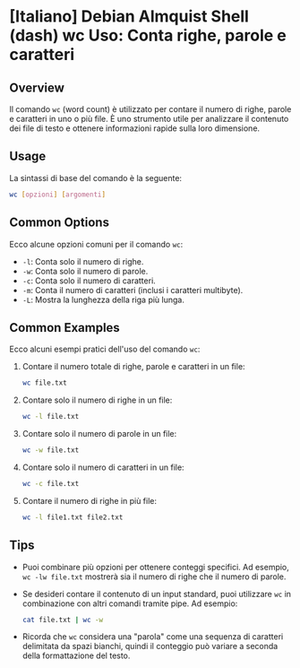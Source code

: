# [Italiano] Debian Almquist Shell (dash) wc Uso: Conta righe, parole e caratteri

## Overview
Il comando `wc` (word count) è utilizzato per contare il numero di righe, parole e caratteri in uno o più file. È uno strumento utile per analizzare il contenuto dei file di testo e ottenere informazioni rapide sulla loro dimensione.

## Usage
La sintassi di base del comando è la seguente:

```bash
wc [opzioni] [argomenti]
```

## Common Options
Ecco alcune opzioni comuni per il comando `wc`:

- `-l`: Conta solo il numero di righe.
- `-w`: Conta solo il numero di parole.
- `-c`: Conta solo il numero di caratteri.
- `-m`: Conta il numero di caratteri (inclusi i caratteri multibyte).
- `-L`: Mostra la lunghezza della riga più lunga.

## Common Examples
Ecco alcuni esempi pratici dell'uso del comando `wc`:

1. Contare il numero totale di righe, parole e caratteri in un file:

   ```bash
   wc file.txt
   ```

2. Contare solo il numero di righe in un file:

   ```bash
   wc -l file.txt
   ```

3. Contare solo il numero di parole in un file:

   ```bash
   wc -w file.txt
   ```

4. Contare solo il numero di caratteri in un file:

   ```bash
   wc -c file.txt
   ```

5. Contare il numero di righe in più file:

   ```bash
   wc -l file1.txt file2.txt
   ```

## Tips
- Puoi combinare più opzioni per ottenere conteggi specifici. Ad esempio, `wc -lw file.txt` mostrerà sia il numero di righe che il numero di parole.
- Se desideri contare il contenuto di un input standard, puoi utilizzare `wc` in combinazione con altri comandi tramite pipe. Ad esempio:

  ```bash
  cat file.txt | wc -w
  ```

- Ricorda che `wc` considera una "parola" come una sequenza di caratteri delimitata da spazi bianchi, quindi il conteggio può variare a seconda della formattazione del testo.